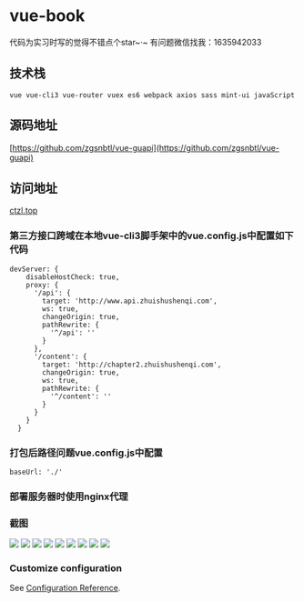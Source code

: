 # vue-book

代码为实习时写的觉得不错点个star~·~ 有问题微信找我：1635942033 

## 技术栈
```
vue vue-cli3 vue-router vuex es6 webpack axios sass mint-ui javaScript

```

## 源码地址

[https://github.com/zgsnbtl/vue-guapi](https://github.com/zgsnbtl/vue-guapi)


## 访问地址

[ctzl.top](http://ctzl.top)

### 第三方接口跨域在本地vue-cli3脚手架中的vue.config.js中配置如下代码
```
devServer: {
    disableHostCheck: true,
    proxy: {
      '/api': {
        target: 'http://www.api.zhuishushenqi.com',
        ws: true,
        changeOrigin: true,
        pathRewrite: {
          '^/api': ''
        }
      },
      '/content': {
        target: 'http://chapter2.zhuishushenqi.com',
        changeOrigin: true,
        ws: true,
        pathRewrite: {
          '^/content': ''
        }
      }
    }
  }
```

### 打包后路径问题vue.config.js中配置
```
baseUrl: './'
```

### 部署服务器时使用nginx代理

### 截图
![](https://github.com/zgsnbtl/vue-guapi/blob/master/screenshot/q1.png)
![](https://github.com/zgsnbtl/vue-guapi/blob/master/screenshot/q2.png)
![](https://github.com/zgsnbtl/vue-guapi/blob/master/screenshot/q3.png)
![](https://github.com/zgsnbtl/vue-guapi/blob/master/screenshot/q4.png)
![](https://github.com/zgsnbtl/vue-guapi/blob/master/screenshot/q5.png)
![](https://github.com/zgsnbtl/vue-guapi/blob/master/screenshot/q6.png)
![](https://github.com/zgsnbtl/vue-guapi/blob/master/screenshot/q7.png)
![](https://github.com/zgsnbtl/vue-guapi/blob/master/screenshot/q8.png)
![](https://github.com/zgsnbtl/vue-guapi/blob/master/screenshot/q9.png)
### Customize configuration
See [Configuration Reference](https://cli.vuejs.org/config/).
